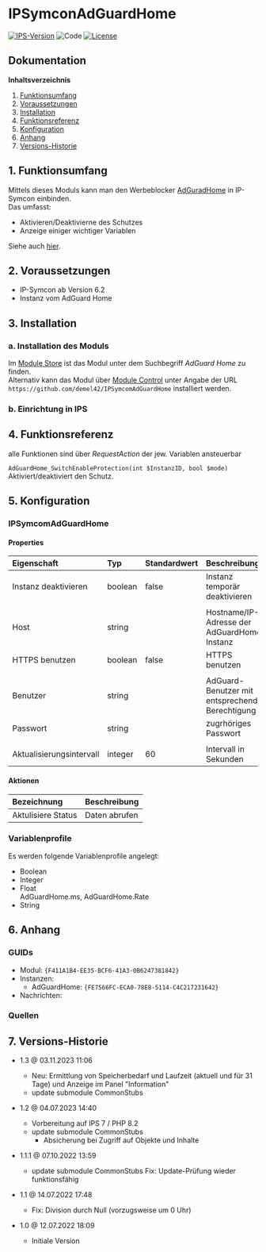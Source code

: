 # IPSymconAdGuardHome

[![IPS-Version](https://img.shields.io/badge/Symcon_Version-6.2+-red.svg)](https://www.symcon.de/service/dokumentation/entwicklerbereich/sdk-tools/sdk-php/)
![Code](https://img.shields.io/badge/Code-PHP-blue.svg)
[![License](https://img.shields.io/badge/License-CC%20BY--NC--SA%204.0-green.svg)](https://creativecommons.org/licenses/by-nc-sa/4.0/)

## Dokumentation

**Inhaltsverzeichnis**

1. [Funktionsumfang](#1-funktionsumfang)
2. [Voraussetzungen](#2-voraussetzungen)
3. [Installation](#3-installation)
4. [Funktionsreferenz](#4-funktionsreferenz)
5. [Konfiguration](#5-konfiguration)
6. [Anhang](#6-anhang)
7. [Versions-Historie](#7-versions-historie)

## 1. Funktionsumfang

Mittels dieses Moduls kann man den Werbeblocker [AdGuradHome](https://adguard.com/de/adguard-home/overview.html) in IP-Symcon einbinden.<br>
Das umfasst:
- Aktivieren/Deaktivierne des Schutzes
- Anzeige einiger wichtiger Variablen

Siehe auch [hier](https://github.com/AdguardTeam/AdGuardHome).

## 2. Voraussetzungen

- IP-Symcon ab Version 6.2
- Instanz vom AdGuard Home

## 3. Installation

### a. Installation des Moduls

Im [Module Store](https://www.symcon.de/service/dokumentation/komponenten/verwaltungskonsole/module-store/) ist das Modul unter dem Suchbegriff *AdGuard Home* zu finden.<br>
Alternativ kann das Modul über [Module Control](https://www.symcon.de/service/dokumentation/modulreferenz/module-control/) unter Angabe der URL `https://github.com/demel42/IPSymcomAdGuardHome` installiert werden.

### b. Einrichtung in IPS

## 4. Funktionsreferenz

alle Funktionen sind über _RequestAction_ der jew. Variablen ansteuerbar

`AdGuardHome_SwitchEnableProtection(int $InstanzID, bool $mode)`
Aktiviert/deaktiviert den Schutz.

## 5. Konfiguration

### IPSymcomAdGuardHome

#### Properties

| Eigenschaft               | Typ      | Standardwert | Beschreibung |
| :------------------------ | :------  | :----------- | :----------- |
| Instanz deaktivieren      | boolean  | false        | Instanz temporär deaktivieren |
|                           |          |              | |
| Host                      | string   |              | Hostname/IP-Adresse der AdGuardHome-Instanz |
| HTTPS benutzen            | boolean  | false        | HTTPS benutzen |
|                           |          |              | |
| Benutzer                  | string   |              | AdGuard-Benutzer mit entsprechender Berechtigung |
| Passwort                  | string   |              | zugrhöriges Passwort |
|                           |          |              | |
| Aktualisierungsintervall  | integer  | 60           | Intervall in Sekunden |

#### Aktionen

| Bezeichnung                | Beschreibung |
| :------------------------- | :----------- |
| Aktulisiere Status         | Daten abrufen |

### Variablenprofile

Es werden folgende Variablenprofile angelegt:
* Boolean<br>
* Integer<br>
* Float<br>
AdGuardHome.ms,
AdGuardHome.Rate
* String<br>

## 6. Anhang

### GUIDs
- Modul: `{F411A1B4-EE35-BCF6-41A3-0B6247381842}`
- Instanzen:
  - AdGuardHome: `{FE7566FC-ECA0-78E8-5114-C4C217231642}`
- Nachrichten:

### Quellen

## 7. Versions-Historie

- 1.3 @ 03.11.2023 11:06
  - Neu: Ermittlung von Speicherbedarf und Laufzeit (aktuell und für 31 Tage) und Anzeige im Panel "Information"
  - update submodule CommonStubs

- 1.2 @ 04.07.2023 14:40
  - Vorbereitung auf IPS 7 / PHP 8.2
  - update submodule CommonStubs
    - Absicherung bei Zugriff auf Objekte und Inhalte

- 1.1.1 @ 07.10.2022 13:59
  - update submodule CommonStubs
    Fix: Update-Prüfung wieder funktionsfähig

- 1.1 @ 14.07.2022 17:48
  - Fix: Division durch Null (vorzugsweise um 0 Uhr)

- 1.0 @ 12.07.2022 18:09
  - Initiale Version
